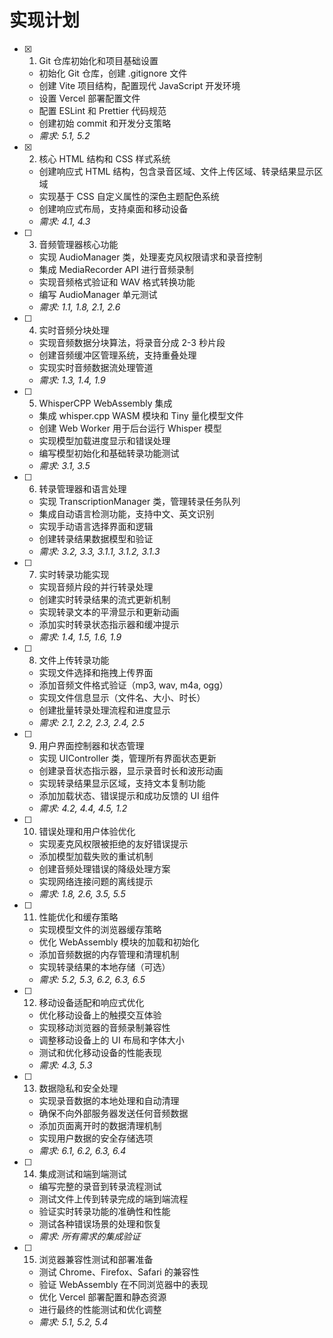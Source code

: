# 实现计划

- [x] 1. Git 仓库初始化和项目基础设置
  - 初始化 Git 仓库，创建 .gitignore 文件
  - 创建 Vite 项目结构，配置现代 JavaScript 开发环境
  - 设置 Vercel 部署配置文件
  - 配置 ESLint 和 Prettier 代码规范
  - 创建初始 commit 和开发分支策略
  - _需求: 5.1, 5.2_

- [x] 2. 核心 HTML 结构和 CSS 样式系统
  - 创建响应式 HTML 结构，包含录音区域、文件上传区域、转录结果显示区域
  - 实现基于 CSS 自定义属性的深色主题配色系统
  - 创建响应式布局，支持桌面和移动设备
  - _需求: 4.1, 4.3_

- [ ] 3. 音频管理器核心功能
  - 实现 AudioManager 类，处理麦克风权限请求和录音控制
  - 集成 MediaRecorder API 进行音频录制
  - 实现音频格式验证和 WAV 格式转换功能
  - 编写 AudioManager 单元测试
  - _需求: 1.1, 1.8, 2.1, 2.6_

- [ ] 4. 实时音频分块处理
  - 实现音频数据分块算法，将录音分成 2-3 秒片段
  - 创建音频缓冲区管理系统，支持重叠处理
  - 实现实时音频数据流处理管道
  - _需求: 1.3, 1.4, 1.9_

- [ ] 5. WhisperCPP WebAssembly 集成
  - 集成 whisper.cpp WASM 模块和 Tiny 量化模型文件
  - 创建 Web Worker 用于后台运行 Whisper 模型
  - 实现模型加载进度显示和错误处理
  - 编写模型初始化和基础转录功能测试
  - _需求: 3.1, 3.5_

- [ ] 6. 转录管理器和语言处理
  - 实现 TranscriptionManager 类，管理转录任务队列
  - 集成自动语言检测功能，支持中文、英文识别
  - 实现手动语言选择界面和逻辑
  - 创建转录结果数据模型和验证
  - _需求: 3.2, 3.3, 3.1.1, 3.1.2, 3.1.3_

- [ ] 7. 实时转录功能实现
  - 实现音频片段的并行转录处理
  - 创建实时转录结果的流式更新机制
  - 实现转录文本的平滑显示和更新动画
  - 添加实时转录状态指示器和缓冲提示
  - _需求: 1.4, 1.5, 1.6, 1.9_

- [ ] 8. 文件上传转录功能
  - 实现文件选择和拖拽上传界面
  - 添加音频文件格式验证（mp3, wav, m4a, ogg）
  - 实现文件信息显示（文件名、大小、时长）
  - 创建批量转录处理流程和进度显示
  - _需求: 2.1, 2.2, 2.3, 2.4, 2.5_

- [ ] 9. 用户界面控制器和状态管理
  - 实现 UIController 类，管理所有界面状态更新
  - 创建录音状态指示器，显示录音时长和波形动画
  - 实现转录结果显示区域，支持文本复制功能
  - 添加加载状态、错误提示和成功反馈的 UI 组件
  - _需求: 4.2, 4.4, 4.5, 1.2_

- [ ] 10. 错误处理和用户体验优化
  - 实现麦克风权限被拒绝的友好错误提示
  - 添加模型加载失败的重试机制
  - 创建音频处理错误的降级处理方案
  - 实现网络连接问题的离线提示
  - _需求: 1.8, 2.6, 3.5, 5.5_

- [ ] 11. 性能优化和缓存策略
  - 实现模型文件的浏览器缓存策略
  - 优化 WebAssembly 模块的加载和初始化
  - 添加音频数据的内存管理和清理机制
  - 实现转录结果的本地存储（可选）
  - _需求: 5.2, 5.3, 6.2, 6.3, 6.5_

- [ ] 12. 移动设备适配和响应式优化
  - 优化移动设备上的触摸交互体验
  - 实现移动浏览器的音频录制兼容性
  - 调整移动设备上的 UI 布局和字体大小
  - 测试和优化移动设备的性能表现
  - _需求: 4.3, 5.3_

- [ ] 13. 数据隐私和安全处理
  - 实现录音数据的本地处理和自动清理
  - 确保不向外部服务器发送任何音频数据
  - 添加页面离开时的数据清理机制
  - 实现用户数据的安全存储选项
  - _需求: 6.1, 6.2, 6.3, 6.4_

- [ ] 14. 集成测试和端到端测试
  - 编写完整的录音到转录流程测试
  - 测试文件上传到转录完成的端到端流程
  - 验证实时转录功能的准确性和性能
  - 测试各种错误场景的处理和恢复
  - _需求: 所有需求的集成验证_

- [ ] 15. 浏览器兼容性测试和部署准备
  - 测试 Chrome、Firefox、Safari 的兼容性
  - 验证 WebAssembly 在不同浏览器中的表现
  - 优化 Vercel 部署配置和静态资源
  - 进行最终的性能测试和优化调整
  - _需求: 5.1, 5.2, 5.4_
